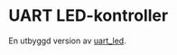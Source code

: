 # UART LED-kontroller
En utbyggd version av [uart_led](https://github.com/stormtomten/embedded_portfolio/tree/main/uart_led).
